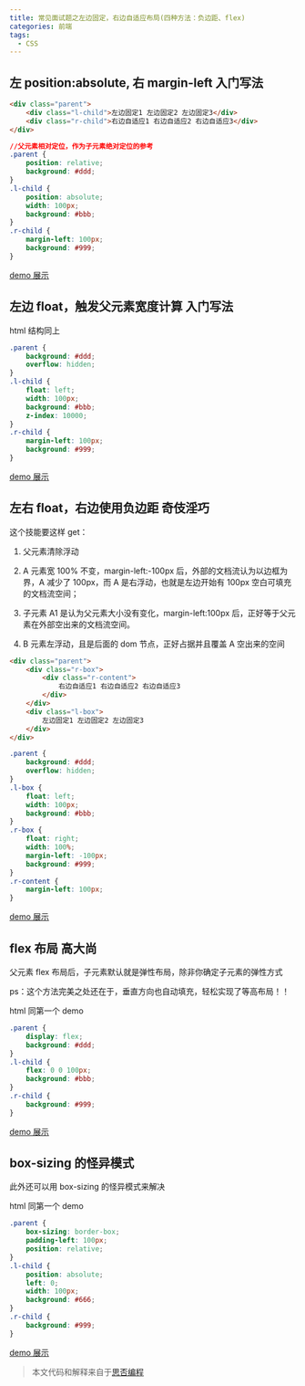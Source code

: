 ```yaml
---
title: 常见面试题之左边固定，右边自适应布局(四种方法：负边距、flex)
categories: 前端
tags:
  - CSS
---
```


## 左 position:absolute, 右 margin-left 入门写法

```html
<div class="parent">
    <div class="l-child">左边固定1 左边固定2 左边固定3</div>
    <div class="r-child">右边自适应1 右边自适应2 右边自适应3</div>
</div>
```

```css
//父元素相对定位，作为子元素绝对定位的参考
.parent {
    position: relative;
    background: #ddd;
}
.l-child {
    position: absolute;
    width: 100px;
    background: #bbb;
}
.r-child {
    margin-left: 100px;
    background: #999;
}
```

[demo 展示](https://jsbin.com/levewix/edit?html,css,output)

## 左边 float，触发父元素宽度计算 入门写法

html 结构同上

```css
.parent {
    background: #ddd;
    overflow: hidden;
}
.l-child {
    float: left;
    width: 100px;
    background: #bbb;
    z-index: 10000;
}
.r-child {
    margin-left: 100px;
    background: #999;
}
```

[demo 展示](https://jsbin.com/levewix/2/edit?html,css,output)

## 左右 float，右边使用负边距 奇伎淫巧

这个技能要这样 get：

1. 父元素清除浮动

2. A 元素宽 100% 不变，margin-left:-100px 后，外部的文档流认为以边框为界，A 减少了 100px，而 A 是右浮动，也就是左边开始有 100px 空白可填充的文档流空间；

3. 子元素 A1 是认为父元素大小没有变化，margin-left:100px 后，正好等于父元素在外部空出来的文档流空间。

4. B 元素左浮动，且是后面的 dom 节点，正好占据并且覆盖 A 空出来的空间

```html
<div class="parent">
    <div class="r-box">
        <div class="r-content">
            右边自适应1 右边自适应2 右边自适应3
        </div>
    </div>
    <div class="l-box">
        左边固定1 左边固定2 左边固定3
    </div>
</div>
```

```css
.parent {
    background: #ddd;
    overflow: hidden;
}
.l-box {
    float: left;
    width: 100px;
    background: #bbb;
}
.r-box {
    float: right;
    width: 100%;
    margin-left: -100px;
    background: #999;
}
.r-content {
    margin-left: 100px;
}
```

[demo 展示](https://jsbin.com/xoxoluh/edit?html,css,output)

## flex 布局 高大尚

父元素 flex 布局后，子元素默认就是弹性布局，除非你确定子元素的弹性方式

ps：这个方法完美之处还在于，垂直方向也自动填充，轻松实现了等高布局！！

html 同第一个 demo

```css
.parent {
    display: flex;
    background: #ddd;
}
.l-child {
    flex: 0 0 100px;
    background: #bbb;
}
.r-child {
    background: #999;
}
```

[demo 展示](https://jsbin.com/beticiz/edit?html,css,output)

## box-sizing 的怪异模式

此外还可以用 box-sizing 的怪异模式来解决

html 同第一个 demo

```css
.parent {
    box-sizing: border-box;
    padding-left: 100px;
    position: relative;
}
.l-child {
    position: absolute;
    left: 0;
    width: 100px;
    background: #666;
}
.r-child {
    background: #999;
}
```

[demo 展示](https://jsbin.com/naririz/edit?html,css,output)

> 本文代码和解释来自于[思否编程](https://segmentfault.com/a/1190000010415257)
